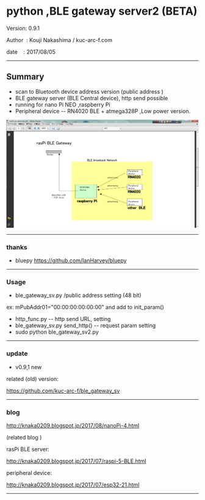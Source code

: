 ﻿# python ,BLE gateway server2 (BETA)

 Version: 0.9.1

 Author  : Kouji Nakashima / kuc-arc-f.com

 date    : 2017/08/05

***

## Summary
* scan to Bluetooth device address version (public address )
* BLE gateway server (BLE Central device), http send possible
* running for nano Pi NEO ,raspberry Pi 
* Peripheral device -- RN4020 BLE + atmega328P ,Low power version.


<img src="https://github.com/kuc-arc-f/screen-img/blob/master/python/ss-rPI-gateway.png?raw=true" style="max-width : 100%; max-height: 600px;">

***

### thanks

* bluepy
https://github.com/IanHarvey/bluepy


***
### Usage
* ble_gateway_sv.py /public address setting (48 bit)
 
 ex: mPubAddr01="00:00:00:00:00:00" and add to init_param()
* http_func.py -- http send URL, setting 
* ble_gateway_sv.py send_http() -- request param setting
* sudo python ble_gateway_sv2.py

***

### update
* v0.9,1  new

 related (old) version: 

https://github.com/kuc-arc-f/ble_gateway_sv

***

### blog

http://knaka0209.blogspot.jp/2017/08/nanoPi-4.html

(related blog )

rasPi BLE server:

http://knaka0209.blogspot.jp/2017/07/raspi-5-BLE.html

peripheral device:

http://knaka0209.blogspot.jp/2017/07/esp32-21.html


***



